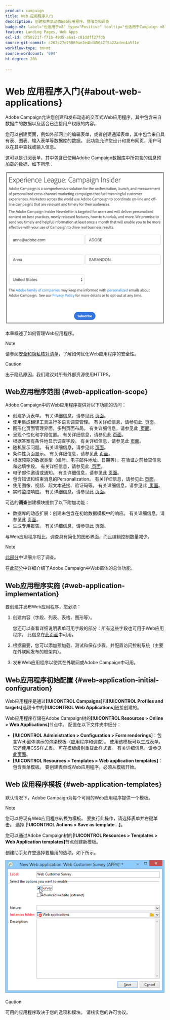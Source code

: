 ```yaml
---
product: campaign
title: Web 应用程序入门
description: 创建和共享动态Web应用程序、登陆页和调查
badge-v8: label="也适用于v8" type="Positive" tooltip="也适用于Campaign v8"
feature: Landing Pages, Web Apps
exl-id: df58221f-f71b-49d5-a6a1-c81ddff27fdb
source-git-commit: c262c27e75869ae2e4bd45642f5a22adec4a5f1e
workflow-type: tm+mt
source-wordcount: '694'
ht-degree: 20%

---
```


# Web 应用程序入门{#about-web-applications}



Adobe Campaign允许您创建和发布动态的交互式Web应用程序，其中包含来自数据库的数据以及适合已连接用户权限的内容。

您可以创建页面，例如外部网上的编辑表单，或者创建通知表单，其中包含来自具有表、图表、输入表单等数据库的数据。 此功能允许您设计和发布网页，用户可以在其中查找或输入信息。

这可以是订阅表单，其中包含已使用Adobe Campaign数据库中所包含的信息预加载的数据，如下所示：

![](assets/webapp_form_sample.png)

本章概述了如何管理Web应用程序。

>[!NOTE]
>
>请参阅[安全和隐私核对清单](https://helpx.adobe.com/cn/campaign/kb/acc-security.html)，了解如何优化Web应用程序的安全性。

>[!CAUTION]
>
>出于隐私原因，我们建议对所有外部资源使用HTTPS。

## Web应用程序范围 {#web-application-scope}

Adobe Campaign中的Web应用程序提供对以下功能的访问：

* 创建多页表单。 有关详细信息，请参见此 [&#x200B; 页面](about-web-forms.md)。
* 使用集成翻译工具进行多语言调查管理。 有关详细信息，请参见此 [&#x200B; 页面](translating-a-web-application.md)。
* 图形化页面管理界面，多列页面布局。 有关详细信息，请参见此 [&#x200B; 页面](designing-a-web-application.md)。
* 呈现个性化和字段位置。 有关详细信息，请参见此 [&#x200B; 页面](editing-content.md#adding-personalization-content)。
* 根据答案有条件地显示调查字段。 有关详细信息，请参见此 [&#x200B; 页面](form-rendering.md#defining-fields-conditional-display)。
* 随机显示问题。 有关详细信息，请参见此 [&#x200B; 页面](../../surveys/using/building-a-survey.md#adding-questions)。
* 条件性页面显示。 有关详细信息，请参见此 [&#x200B; 页面](defining-web-forms-page-sequencing.md#conditional-page-display)。
* 根据预期的数据类型（编号、电子邮件地址、日期等），在验证之前检查信息 和必填字段。 有关详细信息，请参见此 [&#x200B; 页面](form-rendering.md#defining-control-settings)。
* 电子邮件邀请或通知。 有关详细信息，请参见此 [&#x200B; 页面](publishing-a-web-form.md#delivering-a-form-via-email)。
* 包含错误和结束消息的Personalization。 有关详细信息，请参见此 [&#x200B; 页面](defining-web-forms-properties.md#setting-up-an-error-page)。
* 使用图像、视频、超文本链接、验证码等。 有关详细信息，请参见此 [&#x200B; 页面](editing-content.md)。
* 实时监控响应。 有关详细信息，请参见此 [&#x200B; 页面](../../surveys/using/publish-track-and-use-collected-data.md#response-tracking)。

可选的&#x200B;**调查**&#x200B;创建模块提供了以下附加功能：

* 数据库的动态扩展：创建未包含在初始数据模板中的响应。 有关详细信息，请参见此 [&#x200B; 页面](../../surveys/using/managing-answers.md#storing-collected-answers)。
* 生成专用报告。 有关详细信息，请参见此 [&#x200B; 页面](../../surveys/using/publish-track-and-use-collected-data.md#reports-on-surveys)。

与Web应用程序相比，调查具有简化的图形界面，而且编辑控制数量减少。

>[!NOTE]
>
>[此部分](../../surveys/using/about-surveys.md)中详细介绍了调查。
>
>在[此部分](about-web-forms.md)中详细介绍了Adobe Campaign中Web窗体的总体功能。

## Web应用程序实施 {#web-application-implementation}

要创建并发布Web应用程序，您必须：

1. 创建内容（字段、列表、表格、图形等）。

   您还可以查看详细说明表单可用字段的部分：所有这些字段也可用于Web应用程序。 此信息在[此页面](adding-fields-to-a-web-form.md)中可用。

1. 根据需要，您可以添加预加载、测试和保存步骤，并配置访问控制系统（主要在外联网发布的框架内）。
1. 发布Web应用程序以使其在外联网或Adobe Campaign中可用。

## Web应用程序初始配置 {#web-application-initial-configuration}

Web应用程序是通过&#x200B;**[!UICONTROL Campaigns]**&#x200B;和&#x200B;**[!UICONTROL Profiles and targets]**&#x200B;选项卡中的&#x200B;**[!UICONTROL Web Applications]**&#x200B;链接创建的。

Web应用程序存储在Adobe Campaign树的&#x200B;**[!UICONTROL Resources > Online > Web Applications]**&#x200B;节点中。 配置在以下文件夹中细分：

* **[!UICONTROL Administration > Configuration > Form renderings]**：包含Web窗体演示的渲染模板（应用程序和调查）。 使用该模板可以生成表单。 它还使用CSS样式表。 可在模板级别重载此样式表。 有关详细信息，请参见[此页面](form-rendering.md#selecting-the-form-rendering-template)。
* **[!UICONTROL Resources > Templates > Web application templates]**：包含表单模板。 要创建表单或Web应用程序，必须从模板开始。

## Web 应用程序模板 {#web-application-templates}

默认情况下，Adobe Campaign为每个可用的Web应用程序提供一个模板。

>[!NOTE]
>
>您可以将现有Web应用程序转换为模板。 要执行此操作，请选择表单并右键单击。 选择 **[!UICONTROL Actions > Save as template...]**。

您可以通过Adobe Campaign树的&#x200B;**[!UICONTROL Resources > Templates > Web Application templates]**&#x200B;节点创建新模板。

创建助手允许您选择要启用的选项，如下所示。

![](assets/webapp_create_template.png)

>[!CAUTION]
>
>可用的应用程序取决于您的选项和模块。 请核实您的许可协议。
